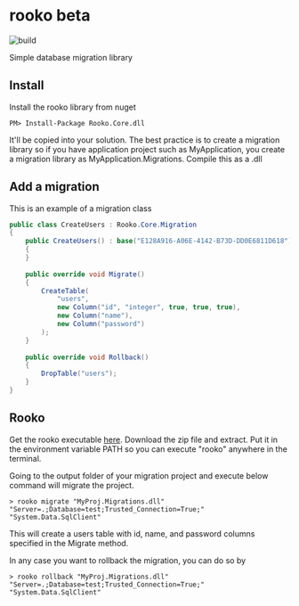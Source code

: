 # rooko beta
![build](https://travis-ci.org/iescarro/rooko.svg?branch=master)

Simple database migration library

## Install
Install the rooko library from nuget

```
PM> Install-Package Rooko.Core.dll
```

It'll be copied into your solution. The best practice is to create a migration library so if you have application project such as MyApplication, you create a migration library as MyApplication.Migrations. Compile this as a .dll

## Add a migration
This is an example of a migration class

```cs
public class CreateUsers : Rooko.Core.Migration
{
	public CreateUsers() : base("E128A916-A06E-4142-B73D-DD0E6811D618")
	{
	}
	
	public override void Migrate()
	{
		CreateTable(
			"users",
			new Column("id", "integer", true, true, true),
			new Column("name"),
			new Column("password")
		);
	}
	
	public override void Rollback()
	{
		DropTable("users");
	}
}
```

## Rooko
Get the rooko executable [here](https://github.com/iescarro/rooko/releases). Download the zip file and extract. Put it in the environment variable PATH so you can execute "rooko" anywhere in the terminal.

Going to the output folder of your migration project and execute below command will migrate the project.

```
> rooko migrate "MyProj.Migrations.dll" "Server=.;Database=test;Trusted_Connection=True;" "System.Data.SqlClient"
```

This will create a users table with id, name, and password columns specified in the Migrate method.

In any case you want to rollback the migration, you can do so by

```
> rooko rollback "MyProj.Migrations.dll" "Server=.;Database=test;Trusted_Connection=True;" "System.Data.SqlClient"
```
